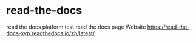 # read-the-docs
read the docs platform test
read the docs page
Website https://read-the-docs-xyp.readthedocs.io/zh/latest/

